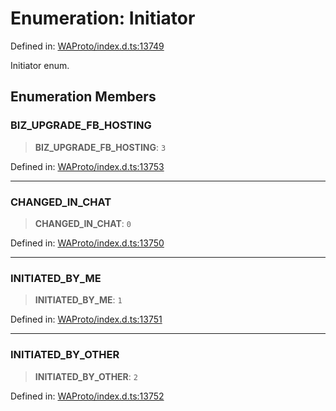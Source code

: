 # Enumeration: Initiator

Defined in: [WAProto/index.d.ts:13749](https://github.com/Fokusdotid/bail/blob/a029a4f9908cd3806112e8438f5a31dda1376b84/WAProto/index.d.ts#L13749)

Initiator enum.

## Enumeration Members

### BIZ\_UPGRADE\_FB\_HOSTING

> **BIZ\_UPGRADE\_FB\_HOSTING**: `3`

Defined in: [WAProto/index.d.ts:13753](https://github.com/Fokusdotid/bail/blob/a029a4f9908cd3806112e8438f5a31dda1376b84/WAProto/index.d.ts#L13753)

***

### CHANGED\_IN\_CHAT

> **CHANGED\_IN\_CHAT**: `0`

Defined in: [WAProto/index.d.ts:13750](https://github.com/Fokusdotid/bail/blob/a029a4f9908cd3806112e8438f5a31dda1376b84/WAProto/index.d.ts#L13750)

***

### INITIATED\_BY\_ME

> **INITIATED\_BY\_ME**: `1`

Defined in: [WAProto/index.d.ts:13751](https://github.com/Fokusdotid/bail/blob/a029a4f9908cd3806112e8438f5a31dda1376b84/WAProto/index.d.ts#L13751)

***

### INITIATED\_BY\_OTHER

> **INITIATED\_BY\_OTHER**: `2`

Defined in: [WAProto/index.d.ts:13752](https://github.com/Fokusdotid/bail/blob/a029a4f9908cd3806112e8438f5a31dda1376b84/WAProto/index.d.ts#L13752)
